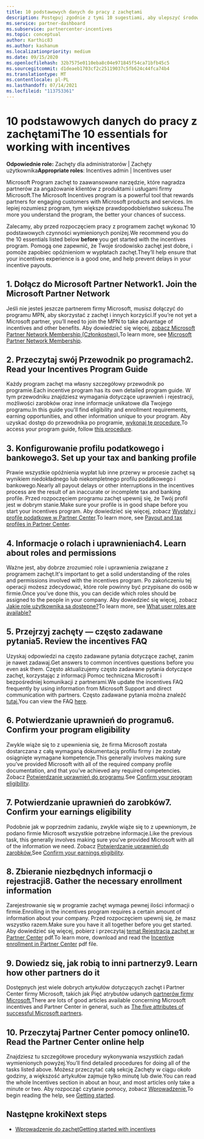 ```yaml
---
title: 10 podstawowych danych do pracy z zachętami
description: Postępuj zgodnie z tymi 10 sugestiami, aby ulepszyć środowisko programu zachęt i szybciej otrzymywać wypłaty.
ms.service: partner-dashboard
ms.subservice: partnercenter-incentives
ms.topic: conceptual
author: Karthic83
ms.author: kashanum
ms.localizationpriority: medium
ms.date: 09/15/2020
ms.openlocfilehash: 32b7575e0110eba8c04e971845f54ca71bfb45c5
ms.sourcegitcommit: d1deaeb1703cf2c25119037c5fb624c44fca74b4
ms.translationtype: MT
ms.contentlocale: pl-PL
ms.lasthandoff: 07/14/2021
ms.locfileid: "113753361"
---
```

# <a name="the-10-essentials-for-working-with-incentives"></a><span data-ttu-id="0eeea-103">10 podstawowych danych do pracy z zachętami</span><span class="sxs-lookup"><span data-stu-id="0eeea-103">The 10 essentials for working with incentives</span></span>

<span data-ttu-id="0eeea-104">**Odpowiednie role:** Zachęty dla administratorów | Zachęty użytkownika</span><span class="sxs-lookup"><span data-stu-id="0eeea-104">**Appropriate roles**: Incentives admin | Incentives user</span></span>

<span data-ttu-id="0eeea-105">Microsoft Program zachęt to zaawansowane narzędzie, które nagradza partnerów za angażowanie klientów z produktami i usługami firmy Microsoft.</span><span class="sxs-lookup"><span data-stu-id="0eeea-105">The Microsoft Incentives program is a powerful tool that rewards partners for engaging customers with Microsoft products and services.</span></span> <span data-ttu-id="0eeea-106">Im lepiej rozumiesz program, tym większe prawdopodobieństwo sukcesu.</span><span class="sxs-lookup"><span data-stu-id="0eeea-106">The more you understand the program, the better your chances of success.</span></span>

<span data-ttu-id="0eeea-107">Zalecamy, aby przed rozpoczęciem pracy z  programem zachęt wykonać 10 podstawowych czynności wymienionych poniżej.</span><span class="sxs-lookup"><span data-stu-id="0eeea-107">We recommend you do the 10 essentials listed below **before** you get started with the incentives program.</span></span> <span data-ttu-id="0eeea-108">Pomogą one zapewnić, że Twoje środowisko zachęt jest dobre, i pomoże zapobiec opóźnieniom w wypłatach zachęt.</span><span class="sxs-lookup"><span data-stu-id="0eeea-108">They’ll help ensure that your incentives experience is a good one, and help prevent delays in your incentive payouts.</span></span>

## <a name="1-join-the-microsoft-partner-network"></a><span data-ttu-id="0eeea-109">1. Dołącz do Microsoft Partner Network</span><span class="sxs-lookup"><span data-stu-id="0eeea-109">1. Join the Microsoft Partner Network</span></span>

<span data-ttu-id="0eeea-110">Jeśli nie jesteś jeszcze partnerem firmy Microsoft, musisz dołączyć do programu MPN, aby skorzystać z zachęt i innych korzyści.</span><span class="sxs-lookup"><span data-stu-id="0eeea-110">If you’re not yet a Microsoft partner, you’ll need to join the MPN to take advantage of incentives and other benefits.</span></span> <span data-ttu-id="0eeea-111">Aby dowiedzieć się więcej, [zobacz Microsoft Partner Network Membership (Członkostwo).](https://partner.microsoft.com/membership)</span><span class="sxs-lookup"><span data-stu-id="0eeea-111">To learn more, see [Microsoft Partner Network Membership](https://partner.microsoft.com/membership).</span></span>

## <a name="2-read-your-incentives-program-guide"></a><span data-ttu-id="0eeea-112">2. Przeczytaj swój Przewodnik po programach</span><span class="sxs-lookup"><span data-stu-id="0eeea-112">2. Read your Incentives Program Guide</span></span>

<span data-ttu-id="0eeea-113">Każdy program zachęt ma własny szczegółowy przewodnik po programie.</span><span class="sxs-lookup"><span data-stu-id="0eeea-113">Each incentive program has its own detailed program guide.</span></span> <span data-ttu-id="0eeea-114">W tym przewodniku znajdziesz wymagania dotyczące uprawnień i rejestracji, możliwości zarobków oraz inne informacje unikatowe dla Twojego programu.</span><span class="sxs-lookup"><span data-stu-id="0eeea-114">In this guide you'll find eligibility and enrollment requirements, earning opportunities, and other information unique to your program.</span></span> <span data-ttu-id="0eeea-115">Aby uzyskać dostęp do przewodnika po programie, [wykonaj tę procedurę.](incentives-determined-your-program-eligibility.md#determining-your-program-eligibility)</span><span class="sxs-lookup"><span data-stu-id="0eeea-115">To access your program guide, follow [this procedure](incentives-determined-your-program-eligibility.md#determining-your-program-eligibility).</span></span>

## <a name="3-set-up-your-tax-and-banking-profile"></a><span data-ttu-id="0eeea-116">3. Konfigurowanie profilu podatkowego i bankowego</span><span class="sxs-lookup"><span data-stu-id="0eeea-116">3. Set up your tax and banking profile</span></span>

<span data-ttu-id="0eeea-117">Prawie wszystkie opóźnienia wypłat lub inne przerwy w procesie zachęt są wynikiem niedokładnego lub niekompletnego profilu podatkowego i bankowego.</span><span class="sxs-lookup"><span data-stu-id="0eeea-117">Nearly all payout delays or other interruptions in the incentives process are the result of an inaccurate or incomplete tax and banking profile.</span></span> <span data-ttu-id="0eeea-118">Przed rozpoczęciem programu zachęt upewnij się, że Twój profil jest w dobrym stanie.</span><span class="sxs-lookup"><span data-stu-id="0eeea-118">Make sure your profile is in good shape before you start your incentives program.</span></span> <span data-ttu-id="0eeea-119">Aby dowiedzieć się więcej, zobacz [Wypłaty i profile podatkowe w Partner Center](incentives-create-and-manage-your-payout-and-tax-profiles.md).</span><span class="sxs-lookup"><span data-stu-id="0eeea-119">To learn more, see [Payout and tax profiles in Partner Center](incentives-create-and-manage-your-payout-and-tax-profiles.md).</span></span>

## <a name="4-learn-about-roles-and-permissions"></a><span data-ttu-id="0eeea-120">4. Informacje o rolach i uprawnieniach</span><span class="sxs-lookup"><span data-stu-id="0eeea-120">4. Learn about roles and permissions</span></span>

<span data-ttu-id="0eeea-121">Ważne jest, aby dobrze zrozumieć role i uprawnienia związane z programem zachęt.</span><span class="sxs-lookup"><span data-stu-id="0eeea-121">It's important to get a solid understanding of the roles and permissions involved with the incentives program.</span></span> <span data-ttu-id="0eeea-122">Po zakończeniu tej operacji możesz zdecydować, które role powinny być przypisane do osób w firmie.</span><span class="sxs-lookup"><span data-stu-id="0eeea-122">Once you've done this, you can decide which roles should be assigned to the people in your company.</span></span> <span data-ttu-id="0eeea-123">Aby dowiedzieć się więcej, zobacz [Jakie role użytkownika są dostępne?](incentives-faq.yml#what-user-roles-are-available-)</span><span class="sxs-lookup"><span data-stu-id="0eeea-123">To learn more, see [What user roles are available?](incentives-faq.yml#what-user-roles-are-available-)</span></span>

## <a name="5-review-the-incentives-faq"></a><span data-ttu-id="0eeea-124">5. Przejrzyj zachęty — często zadawane pytania</span><span class="sxs-lookup"><span data-stu-id="0eeea-124">5. Review the incentives FAQ</span></span>

<span data-ttu-id="0eeea-125">Uzyskaj odpowiedzi na często zadawane pytania dotyczące zachęt, zanim je nawet zadawaj.</span><span class="sxs-lookup"><span data-stu-id="0eeea-125">Get answers to common incentives questions before you even ask them.</span></span> <span data-ttu-id="0eeea-126">Często aktualizujemy często zadawane pytania dotyczące zachęt, korzystając z informacji Pomoc techniczna Microsoft i bezpośredniej komunikacji z partnerami.</span><span class="sxs-lookup"><span data-stu-id="0eeea-126">We update the incentives FAQ frequently by using information from Microsoft Support and direct communication with partners.</span></span> <span data-ttu-id="0eeea-127">Często zadawane pytania można znaleźć [tutaj.](incentives-faq.yml)</span><span class="sxs-lookup"><span data-stu-id="0eeea-127">You can view the FAQ [here](incentives-faq.yml).</span></span>

## <a name="6-confirm-your-program-eligibility"></a><span data-ttu-id="0eeea-128">6. Potwierdzanie uprawnień do programu</span><span class="sxs-lookup"><span data-stu-id="0eeea-128">6. Confirm your program eligibility</span></span>

<span data-ttu-id="0eeea-129">Zwykle wiąże się to z upewnienia się, że firma Microsoft została dostarczana z całą wymaganą dokumentacją profilu firmy i że zostały osiągnięte wymagane kompetencje.</span><span class="sxs-lookup"><span data-stu-id="0eeea-129">This generally involves making sure you’ve provided Microsoft with all of the required company profile documentation, and that you’ve achieved any required competencies.</span></span> <span data-ttu-id="0eeea-130">Zobacz [Potwierdzanie uprawnień do programu](incentives-determined-your-program-eligibility.md).</span><span class="sxs-lookup"><span data-stu-id="0eeea-130">See [Confirm your program eligibility](incentives-determined-your-program-eligibility.md).</span></span>

## <a name="7-confirm-your-earnings-eligibility"></a><span data-ttu-id="0eeea-131">7. Potwierdzanie uprawnień do zarobków</span><span class="sxs-lookup"><span data-stu-id="0eeea-131">7. Confirm your earnings eligibility</span></span>

<span data-ttu-id="0eeea-132">Podobnie jak w poprzednim zadaniu, zwykle wiąże się to z upewnionym, że podano firmie Microsoft wszystkie potrzebne informacje.</span><span class="sxs-lookup"><span data-stu-id="0eeea-132">Like the previous task, this generally involves making sure you’ve provided Microsoft with all of the information we need.</span></span> <span data-ttu-id="0eeea-133">Zobacz [Potwierdzanie uprawnień do zarobków.](incentives-confirm-your-earnings-eligibility.md)</span><span class="sxs-lookup"><span data-stu-id="0eeea-133">See [Confirm your earnings eligibility](incentives-confirm-your-earnings-eligibility.md).</span></span>

## <a name="8-gather-the-necessary-enrollment-information"></a><span data-ttu-id="0eeea-134">8. Zbieranie niezbędnych informacji o rejestracji</span><span class="sxs-lookup"><span data-stu-id="0eeea-134">8. Gather the necessary enrollment information</span></span>

<span data-ttu-id="0eeea-135">Zarejestrowanie się w programie zachęt wymaga pewnej ilości informacji o firmie.</span><span class="sxs-lookup"><span data-stu-id="0eeea-135">Enrolling in the incentives program requires a certain amount of information about your company.</span></span> <span data-ttu-id="0eeea-136">Przed rozpoczęciem upewnij się, że masz wszystko razem.</span><span class="sxs-lookup"><span data-stu-id="0eeea-136">Make sure you have it all together before you get started.</span></span> <span data-ttu-id="0eeea-137">Aby dowiedzieć się więcej, pobierz i przeczytaj [temat Rejestracja zachęt w Partner Center](https://assetsprod.microsoft.com/partner-center-incentives-enrollment.pdf) pdf.</span><span class="sxs-lookup"><span data-stu-id="0eeea-137">To learn more, download and read the [Incentive enrollment in Partner Center](https://assetsprod.microsoft.com/partner-center-incentives-enrollment.pdf) pdf file.</span></span>

## <a name="9-learn-how-other-partners-do-it"></a><span data-ttu-id="0eeea-138">9. Dowiedz się, jak robią to inni partnerzy</span><span class="sxs-lookup"><span data-stu-id="0eeea-138">9. Learn how other partners do it</span></span>

<span data-ttu-id="0eeea-139">Dostępnych jest wiele dobrych artykułów dotyczących zachęt i Partner Center firmy Microsoft, takich jak Pięć atrybutów udanych [partnerów firmy Microsoft.](https://www.microsoft.com/en-us/us-partner-blog/2019/08/29/the-five-attributes-of-successful-microsoft-partners/)</span><span class="sxs-lookup"><span data-stu-id="0eeea-139">There are lots of good articles available concerning Microsoft incentives and Partner Center in general, such as [The five attributes of successful Microsoft partners](https://www.microsoft.com/en-us/us-partner-blog/2019/08/29/the-five-attributes-of-successful-microsoft-partners/).</span></span>

## <a name="10-read-the-partner-center-online-help"></a><span data-ttu-id="0eeea-140">10. Przeczytaj Partner Center pomocy online</span><span class="sxs-lookup"><span data-stu-id="0eeea-140">10. Read the Partner Center online help</span></span>

<span data-ttu-id="0eeea-141">Znajdziesz tu szczegółowe procedury wykonywania wszystkich zadań wymienionych powyżej.</span><span class="sxs-lookup"><span data-stu-id="0eeea-141">You’ll find detailed procedures for doing all of the tasks listed above.</span></span> <span data-ttu-id="0eeea-142">Możesz przeczytać całą sekcję Zachęty w ciągu około godziny, a większość artykułów zajmuje tylko minutę lub dwie.</span><span class="sxs-lookup"><span data-stu-id="0eeea-142">You can read the whole Incentives section in about an hour, and most articles only take a minute or two.</span></span> <span data-ttu-id="0eeea-143">Aby rozpocząć czytanie pomocy, zobacz [Wprowadzenie.](incentives-get-started-intro.md)</span><span class="sxs-lookup"><span data-stu-id="0eeea-143">To begin reading the help, see [Getting started](incentives-get-started-intro.md).</span></span>

## <a name="next-steps"></a><span data-ttu-id="0eeea-144">Następne kroki</span><span class="sxs-lookup"><span data-stu-id="0eeea-144">Next steps</span></span>

- [<span data-ttu-id="0eeea-145">Wprowadzenie do zachęt</span><span class="sxs-lookup"><span data-stu-id="0eeea-145">Getting started with incentives</span></span>](incentives-get-started-intro.md)
